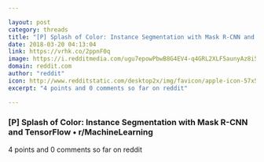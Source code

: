 ```yaml
---

layout: post
category: threads
title: "[P] Splash of Color: Instance Segmentation with Mask R-CNN and TensorFlow"
date: 2018-03-20 04:13:04
link: https://vrhk.co/2ppnF0q
image: https://i.redditmedia.com/ugu7epowPbwB8G4EV4-q4GRL2XLF5aunyAz8i5lqpS4.jpg?w=320&s=3d481cc905e74ae505259fb089c5ef3b
domain: reddit.com
author: "reddit"
icon: http://www.redditstatic.com/desktop2x/img/favicon/apple-icon-57x57.png
excerpt: "4 points and 0 comments so far on reddit"

---
```


### [P] Splash of Color: Instance Segmentation with Mask R-CNN and TensorFlow • r/MachineLearning

4 points and 0 comments so far on reddit